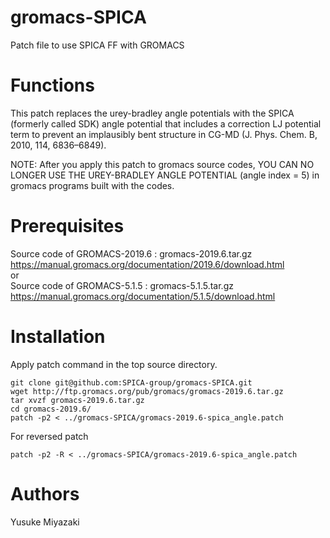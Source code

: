 # gromacs-SPICA
Patch file to use SPICA FF with GROMACS 

# Functions

This patch replaces the urey-bradley angle potentials with the SPICA (formerly called SDK) angle potential that includes a correction LJ potential term to prevent an implausibly bent structure in CG-MD (J. Phys. Chem. B, 2010, 114, 6836–6849).  

NOTE: After you apply this patch to gromacs source codes, YOU CAN NO LONGER USE THE UREY-BRADLEY ANGLE POTENTIAL (angle index = 5) in gromacs programs built with the codes.  

# Prerequisites

Source code of GROMACS-2019.6 : gromacs-2019.6.tar.gz  
https://manual.gromacs.org/documentation/2019.6/download.html  
or  
Source code of GROMACS-5.1.5 : gromacs-5.1.5.tar.gz  
https://manual.gromacs.org/documentation/5.1.5/download.html  

# Installation  
Apply patch command in the top source directory.  

    git clone git@github.com:SPICA-group/gromacs-SPICA.git  
    wget http://ftp.gromacs.org/pub/gromacs/gromacs-2019.6.tar.gz
    tar xvzf gromacs-2019.6.tar.gz  
    cd gromacs-2019.6/  
    patch -p2 < ../gromacs-SPICA/gromacs-2019.6-spica_angle.patch  

For reversed patch    

    patch -p2 -R < ../gromacs-SPICA/gromacs-2019.6-spica_angle.patch  


# Authors

Yusuke Miyazaki
